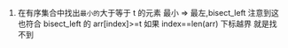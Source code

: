 1. 在有序集合中找出`最小的`大于等于 t 的元素
   最小 => 最左,bisect_left
   注意到这也符合 bisect_left 的 arr[index]>=t
   如果 index==len(arr) 下标越界 就是找不到
